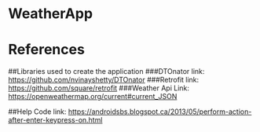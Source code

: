 # WeatherApp
# References
##Libraries used to create the application
###DTOnator
link: https://github.com/nvinayshetty/DTOnator
###Retrofit
link: https://github.com/square/retrofit
###Weather Api
Link: https://openweathermap.org/current#current_JSON

##Help Code
link: https://androidsbs.blogspot.ca/2013/05/perform-action-after-enter-keypress-on.html